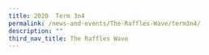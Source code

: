 ```yaml
---
title: 2020  Term 3n4
permalink: /news-and-events/The-Raffles-Wave/term3n4/
description: ""
third_nav_title: The Raffles Wave
---
```

